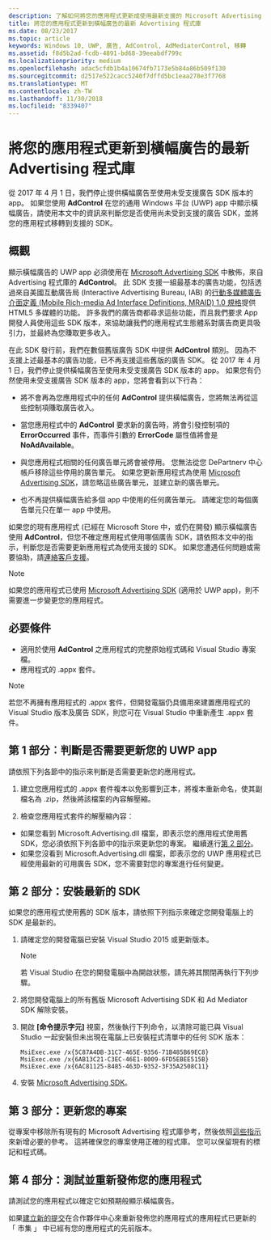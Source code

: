 ```yaml
---
description: 了解如何將您的應用程式更新成使用最新支援的 Microsoft Advertising 程式庫，並確定您的應用程式會繼續接收橫幅廣告。
title: 將您的應用程式更新到橫幅廣告的最新 Advertising 程式庫
ms.date: 08/23/2017
ms.topic: article
keywords: Windows 10, UWP, 廣告, AdControl, AdMediatorControl, 移轉
ms.assetid: f8d5b2ad-fcdb-4891-bd68-39eeabdf799c
ms.localizationpriority: medium
ms.openlocfilehash: adac5cfdb1b4a10674fb7173e5b84a86b509f130
ms.sourcegitcommit: d2517e522cacc5240f7dffd5bc1eaa278e3f7768
ms.translationtype: MT
ms.contentlocale: zh-TW
ms.lasthandoff: 11/30/2018
ms.locfileid: "8339407"
---
```

# <a name="update-your-app-to-the-latest-advertising-libraries-for-banner-ads"></a>將您的應用程式更新到橫幅廣告的最新 Advertising 程式庫

從 2017 年 4 月 1 日，我們停止提供橫幅廣告至使用未受支援廣告 SDK 版本的 app。 如果您使用 **AdControl** 在您的通用 Windows 平台 (UWP) app 中顯示橫幅廣告，請使用本文中的資訊來判斷您是否使用尚未受到支援的廣告 SDK，並將您的應用程式移轉到支援的 SDK。

## <a name="overview"></a>概觀

顯示橫幅廣告的 UWP app 必須使用在 [Microsoft Advertising SDK](http://aka.ms/ads-sdk-uwp) 中散佈，來自 Advertising 程式庫的 **AdControl**。 此 SDK 支援一組最基本的廣告功能，包括透過來自美國互動廣告局 (Interactive Advertising Bureau, IAB) 的[行動多媒體廣告介面定義 (Mobile Rich-media Ad Interface Definitions, MRAID) 1.0 規格](http://www.iab.com/wp-content/uploads/2015/08/IAB_MRAID_VersionOne.pdf)提供 HTML5 多媒體的功能。 許多我們的廣告商都尋求這些功能，而且我們要求 App 開發人員使用這些 SDK 版本，來協助讓我們的應用程式生態體系對廣告商更具吸引力，並最終為您賺取更多收入。

在此 SDK 發行前，我們在數個舊版廣告 SDK 中提供 **AdControl** 類別。 因為不支援上述最基本的廣告功能，已不再支援這些舊版的廣告 SDK。 從 2017 年 4 月 1 日，我們停止提供橫幅廣告至使用未受支援廣告 SDK 版本的 app。 如果您有仍然使用未受支援廣告 SDK 版本的 app，您將會看到以下行為：

* 將不會再為您應用程式中的任何 **AdControl** 提供橫幅廣告，您將無法再從這些控制項賺取廣告收入。

* 當您應用程式中的 **AdControl** 要求新的廣告時，將會引發控制項的 **ErrorOccurred** 事件，而事件引數的 **ErrorCode** 屬性值將會是 **NoAdAvailable**。

* 與您應用程式相關的任何廣告單元將會被停用。 您無法從您 DePartnerv 中心帳戶移除這些停用的廣告單元。 如果您更新應用程式為使用 [Microsoft Advertising SDK](http://aka.ms/ads-sdk-uwp)，請忽略這些廣告單元，並建立新的廣告單元。

* 也不再提供橫幅廣告給多個 app 中使用的任何廣告單元。 請確定您的每個廣告單元只在單一 app 中使用。

如果您的現有應用程式 (已經在 Microsoft Store 中，或仍在開發) 顯示橫幅廣告使用 **AdControl**，但您不確定應用程式使用哪個廣告 SDK，請依照本文中的指示，判斷您是否需要更新應用程式為使用支援的 SDK。 如果您遭遇任何問題或需要協助，請[連絡客戶支援](http://go.microsoft.com/fwlink/?LinkId=393643)。

> [!NOTE]
> 如果您的應用程式已使用 [Microsoft Advertising SDK](http://aka.ms/ads-sdk-uwp) (適用於 UWP app)，則不需要進一步變更您的應用程式。

## <a name="prerequisites"></a>必要條件

* 適用於使用 **AdControl** 之應用程式的完整原始程式碼和 Visual Studio 專案檔。
* 應用程式的 .appx 套件。

> [!NOTE]
> 若您不再擁有應用程式的 .appx 套件，但開發電腦仍具備用來建置應用程式的 Visual Studio 版本及廣告 SDK，則您可在 Visual Studio 中重新產生 .appx 套件。

<span id="part-1" />

## <a name="part-1-determine-whether-you-need-to-update-your-uwp-app"></a>第 1 部分︰判斷是否需要更新您的 UWP app

請依照下列各節中的指示來判斷是否需要更新您的應用程式。

1. 建立您應用程式的 .appx 套件複本以免影響到正本，將複本重新命名，使其副檔名為 .zip，然後將該檔案的內容解壓縮。

2. 檢查您應用程式套件的解壓縮內容：
  * 如果您看到 Microsoft.Advertising.dll 檔案，即表示您的應用程式使用舊 SDK，您必須依照下列各節中的指示來更新您的專案。 繼續進行[第 2 部分](update-your-app-to-the-latest-advertising-libraries.md#part-2)。
  * 如果您沒看到 Microsoft.Advertising.dll 檔案，即表示您的 UWP 應用程式已經使用最新的可用廣告 SDK，您不需要對您的專案進行任何變更。


<span id="part-2" />

## <a name="part-2-install-the-latest-sdk"></a>第 2 部分：安裝最新的 SDK

如果您的應用程式使用舊的 SDK 版本，請依照下列指示來確定您開發電腦上的 SDK 是最新的。

1. 請確定您的開發電腦已安裝 Visual Studio 2015 或更新版本。
    > [!NOTE]
    > 若 Visual Studio 在您的開發電腦中為開啟狀態，請先將其關閉再執行下列步驟。

1.  將您開發電腦上的所有舊版 Microsoft Advertising SDK 和 Ad Mediator SDK 解除安裝。

2.  開啟 **\[命令提示字元\]** 視窗，然後執行下列命令，以清除可能已與 Visual Studio 一起安裝但未出現在電腦上已安裝程式清單中的任何 SDK 版本：
    ```syntax
    MsiExec.exe /x{5C87A4DB-31C7-465E-9356-71B485B69EC8}
    MsiExec.exe /x{6AB13C21-C3EC-46E1-8009-6FD5EBEE515B}
    MsiExec.exe /x{6AC81125-8485-463D-9352-3F35A2508C11}
    ```

3.  安裝 [Microsoft Advertising SDK](http://aka.ms/ads-sdk-uwp)。

## <a name="part-3-update-your-project"></a>第 3 部分：更新您的專案

從專案中移除所有現有的 Microsoft Advertising 程式庫參考，然後依照[這些指示](install-the-microsoft-advertising-libraries.md#reference)來新增必要的參考。 這將確保您的專案使用正確的程式庫。 您可以保留現有的標記和程式碼。

## <a name="part-4-test-and-republish-your-app"></a>第 4 部分：測試並重新發佈您的應用程式

請測試您的應用程式以確定它如預期般顯示橫幅廣告。

如果[建立新的提交](../publish/app-submissions.md)在合作夥伴中心來重新發佈您的應用程式的應用程式已更新的 「 市集 」 中已經有您的應用程式的先前版本。
